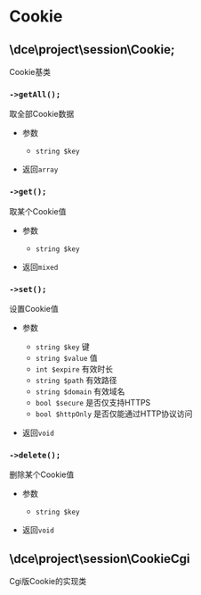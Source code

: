 # Cookie

## \dce\project\session\Cookie;

Cookie基类


### `->getAll();`
取全部Cookie数据

- 参数
  - `string $key`

- 返回`array`


### `->get();`
取某个Cookie值

- 参数
  - `string $key`

- 返回`mixed`


### `->set();`
设置Cookie值

- 参数
  - `string $key` 键
  - `string $value` 值
  - `int $expire` 有效时长
  - `string $path` 有效路径
  - `string $domain` 有效域名
  - `bool $secure` 是否仅支持HTTPS
  - `bool $httpOnly` 是否仅能通过HTTP协议访问

- 返回`void`


### `->delete();`
删除某个Cookie值

- 参数
  - `string $key`

- 返回`void`


## \dce\project\session\CookieCgi

Cgi版Cookie的实现类